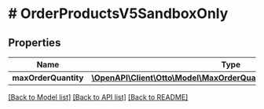 # # OrderProductsV5SandboxOnly

## Properties

Name | Type | Description | Notes
------------ | ------------- | ------------- | -------------
**maxOrderQuantity** | [**\OpenAPI\Client\Otto\Model\MaxOrderQuantityProductsV5SandboxOnly**](MaxOrderQuantityProductsV5SandboxOnly.md) |  | [optional]

[[Back to Model list]](../../README.md#models) [[Back to API list]](../../README.md#endpoints) [[Back to README]](../../README.md)
